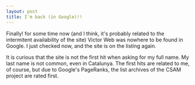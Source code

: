 ```yaml
---
layout: post
title: I'm back (in Google)!!
---
```


Finally! for some time now (and I think, it's probably related to the intermitent availability of the site) Victor Web was nowhere to be found in Google. I just checked now, and the site is on the listing again.

It is curious that the site is not the first hit when asking for my full name. My last name is not common, even in Catalunya. The first hits are related to me, of course, but due to Google's PageRanks, the list archives of the CSAM project are rated first.
